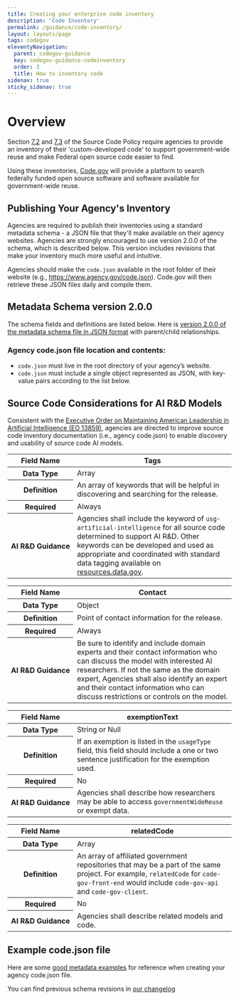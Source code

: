 ```yaml
---
title: Creating your enterprise code inventory
description: 'Code Inventory'
permalink: /guidance/code-inventory/
layout: layouts/page
tags: codegov
eleventyNavigation:
  parent: codegov-guidance
  key: codegov-guidance-codeinventory
  order: 3
  title: How to inventory code
sidenav: true
sticky_sidenav: true
---
```


# Overview

Section
  <a href="https://www.whitehouse.gov/wp-content/uploads/legacy_drupal_files/omb/memoranda/2016/m_16_21.pdf" target="_blank">7.2</a>
  and <a href="https://www.whitehouse.gov/wp-content/uploads/legacy_drupal_files/omb/memoranda/2016/m_16_21.pdf" target="_blank">7.3</a> of the Source Code Policy require agencies to provide an inventory of their 'custom-developed code' to support government-wide reuse and make Federal open source code easier to find.

Using these inventories, <!--TODO: Fix this URL to be Code.gov after new CNAME is pointed--><a href="https://dsacms.github.io/code-gov/">Code.gov</a> will provide a platform to search federally funded open source software and software available for government-wide reuse.

## Publishing Your Agency's Inventory

Agencies are required to publish their inventories using a standard metadata schema - a JSON file that they'll make available on their agency websites. Agencies are strongly encouraged to use version 2.0.0 of the schema, which is described below. This version includes revisions that make your inventory much more useful and intuitive.

Agencies should make the `code.json` available in the root folder of their website (e.g., https://www.agency.gov/code.json). Code.gov will then retrieve these JSON files daily and compile them.

## Metadata Schema version 2.0.0

The schema fields and definitions are listed below.
Here is <a href="https://github.com/GSA/code-gov-data/blob/master/schemas/schema-2.0.0.json">version 2.0.0 of the metadata schema file in JSON format</a>
with parent/child relationships.

### Agency code.json file location and contents:
<ul>
  <li><code>code.json</code> must live in the root directory of your agency’s website.</li>
  <li>
    <code>code.json</code> must include a single object represented as JSON, with key-value pairs according to the list below.
  </li>
</ul>

## Source Code Considerations for AI R&amp;D Models
Consistent with the 
<a href="https://bidenwhitehouse.archives.gov/briefing-room/presidential-actions/2025/01/14/executive-order-on-advancing-united-states-leadership-in-artificial-intelligence-infrastructure/">Executive Order on Maintaining American Leadership in Artificial Intelligence (EO 13859)</a>, agencies are directed to improve source code inventory documentation (i.e., agency code.json) to enable discovery and usability of source code AI models. 

  <table>
    <thead>
      <tr>
        <th scope="col">Field Name</th>
        <th scope="col">Tags</th>
      </tr>
    </thead>
    <tbody>
      <tr>
        <th scope="row">Data Type</th>
        <td>Array</td>
      </tr>
      <tr>
        <th scope="row">Definition</th>
        <td>
          An array of keywords that will be helpful in discovering and searching for the release.
        </td>
      </tr>
      <tr>
        <th scope="row">Required</th>
        <td>Always</td>
      </tr>
      <tr>
        <th scope="row"><span style="white-space: nowrap;">AI R&amp;D Guidance<span></th>
        <td>
          Agencies shall include the keyword of <code>usg-artificial-intelligence</code> for all source code determined to support AI R&amp;D. Other keywords can be developed and used as appropriate and coordinated with standard data tagging available on
          <a href="https://resources.data.gov/resources/dcat-us-priorities/#data-assets-to-fuel-ai-rd">resources.data.gov</a>.
        </td>
      </tr>
    </tbody>
  </table>
  <table>
    <thead>
      <tr>
        <th scope="col">Field Name</th>
        <th scope="col">Contact</th>
      </tr>
    </thead>
    <tbody>
      <tr>
        <th scope="row">Data Type</th>
        <td>Object</td>
      </tr>
      <tr>
        <th scope="row">Definition</th>
        <td>Point of contact information for the release.</td>
      </tr>
      <tr>
        <th scope="row">Required</th>
        <td>Always</td>
      </tr>
      <tr>
        <th scope="row"><span style="white-space: nowrap;">AI R&amp;D Guidance</span></th>
        <td>Be sure to identify and include domain experts and their contact information who can discuss the model with interested AI researchers. If not the same as the domain expert, Agencies shall also identify an expert and their contact information who can discuss restrictions or controls on the model.</td> 
      </tr>
    </tbody>
  </table>
  <table>
    <thead>
      <tr>
        <th scope="col">Field Name</th>
        <th scope="col">exemptionText</th>
      </tr>
    </thead>
    <tbody>
      <tr>
        <th scope="row">Data Type</th>
        <td>String or Null</td>
      </tr>
      <tr>
        <th scope="row">Definition</th>
        <td>If an exemption is listed in the <code>usageType</code> field, this field should include a one or two sentence justification for the exemption used.</td>
      </tr>
      <tr>
        <th scope="row">Required</th>
        <td>No</td>
      </tr>
      <tr>
        <th scope="row"><span style="white-space: nowrap;">AI R&amp;D Guidance</span></th>
        <td>Agencies shall describe how researchers may be able to access <code>governmentWideReuse</code> or exempt data.</td>
      </tr>
    </tbody>
  </table>
  <table>
    <thead>
      <tr>
        <th scope="col">Field Name</th>
        <th scope="col">relatedCode</th>
      </tr>
    </thead>
    <tbody>
      <tr>
        <th scope="row">Data Type</th>
        <td>Array</td>
      </tr>
      <tr>
        <th scope="row">Definition</th>
        <td>An array of affiliated government repositories that may be a part of the same project. For example, <code>relatedCode</code> for <code>code-gov-front-end</code> would include <code>code-gov-api</code> and <code>code-gov-client</code>.</td>
      </tr>
      <tr>
        <th scope="row">Required</th>
        <td>No</td>
      </tr>
      <tr>
        <th scope="row"><span style="white-space: nowrap;">AI R&amp;D Guidance</span></th>
        <td>Agencies shall describe related models and code.</td>
      </tr>
    </tbody>
  </table>

## Example code.json file

Here are some [good metadata examples](https://github.com/GSA/code-gov/blob/master/docs/metadata_examples.md) for reference when creating your agency code.json file.

You can find previous schema revisions in [our changelog](https://github.com/GSA/code-gov-data/blob/master/CHANGELOG.md)
